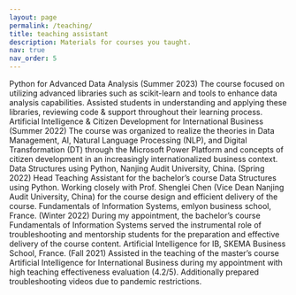 ```yaml
---
layout: page
permalink: /teaching/
title: teaching assistant
description: Materials for courses you taught.
nav: true
nav_order: 5
---
```


Python for Advanced Data Analysis (Summer 2023)
The course focused on utilizing advanced libraries such as scikit-learn and tools to enhance data analysis capabilities. Assisted students in understanding and applying these libraries, reviewing code & support throughout their learning process.
Artificial Intelligence & Citizen Development for International Business (Summer 2022)
The course was organized to realize the theories in Data Management, AI, Natural Language Processing (NLP), and Digital Transformation (DT) through the Microsoft Power Platform and concepts of citizen development in an increasingly internationalized business context.
Data Structures using Python, Nanjing Audit University, China.  (Spring 2022)
Head Teaching Assistant for the bachelor’s course Data Structures using Python. Working closely with Prof. Shenglei Chen (Vice Dean Nanjing Audit University, China) for the course design and efficient delivery of the course.
Fundamentals of Information Systems, emlyon business school, France. (Winter 2022)
During my appointment, the bachelor’s course Fundamentals of Information Systems served the instrumental role of troubleshooting and mentorship students for the preparation and effective delivery of the course content.
Artificial Intelligence for IB, SKEMA Business School, France. (Fall 2021)
Assisted in the teaching of the master’s course Artificial Intelligence for International Business during my appointment with high teaching effectiveness evaluation (4.2/5). Additionally prepared troubleshooting videos due to pandemic restrictions.